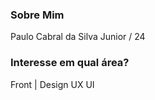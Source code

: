 ### Sobre Mim 
Paulo Cabral da Silva Junior / 24

### Interesse em qual área?

Front | Design UX UI
